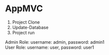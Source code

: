 # AppMVC

1. Project Clone
2. Update-Database
3. Project run

Admin Role: username: admin, password: admin1 <br>
User Role: username: user, password: user1
